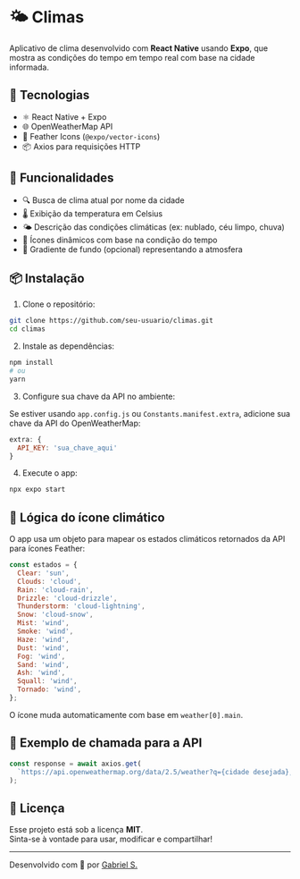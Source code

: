 # 🌤️ Climas

Aplicativo de clima desenvolvido com **React Native** usando **Expo**, que mostra as condições do tempo em tempo real com base na cidade informada.

## 🚀 Tecnologias

- ⚛️ React Native + Expo
- 🌐 OpenWeatherMap API
- 🎨 Feather Icons (`@expo/vector-icons`)
- 📦 Axios para requisições HTTP

## 📲 Funcionalidades

- 🔍 Busca de clima atual por nome da cidade
- 🌡️ Exibição da temperatura em Celsius
- 🌤️ Descrição das condições climáticas (ex: nublado, céu limpo, chuva)
- 🎯 Ícones dinâmicos com base na condição do tempo
- 🌈 Gradiente de fundo (opcional) representando a atmosfera

## 📦 Instalação

1. Clone o repositório:

```bash
git clone https://github.com/seu-usuario/climas.git
cd climas
```

2. Instale as dependências:

```bash
npm install
# ou
yarn
```

3. Configure sua chave da API no ambiente:

Se estiver usando `app.config.js` ou `Constants.manifest.extra`, adicione sua chave da API do OpenWeatherMap:

```js
extra: {
  API_KEY: 'sua_chave_aqui'
}
```

4. Execute o app:

```bash
npx expo start
```

## 🧠 Lógica do ícone climático

O app usa um objeto para mapear os estados climáticos retornados da API para ícones Feather:

```js
const estados = {
  Clear: 'sun',
  Clouds: 'cloud',
  Rain: 'cloud-rain',
  Drizzle: 'cloud-drizzle',
  Thunderstorm: 'cloud-lightning',
  Snow: 'cloud-snow',
  Mist: 'wind',
  Smoke: 'wind',
  Haze: 'wind',
  Dust: 'wind',
  Fog: 'wind',
  Sand: 'wind',
  Ash: 'wind',
  Squall: 'wind',
  Tornado: 'wind',
};
```

O ícone muda automaticamente com base em `weather[0].main`.

## 🧪 Exemplo de chamada para a API

```js
const response = await axios.get(
  `https://api.openweathermap.org/data/2.5/weather?q={cidade desejada},BR&appid=${API_KEY}&units=metric&lang=pt_br`
);
```

## 📄 Licença

Esse projeto está sob a licença **MIT**.  
Sinta-se à vontade para usar, modificar e compartilhar!

---

Desenvolvido com 💙 por [Gabriel S.](https://github.com/seu-usuario)
